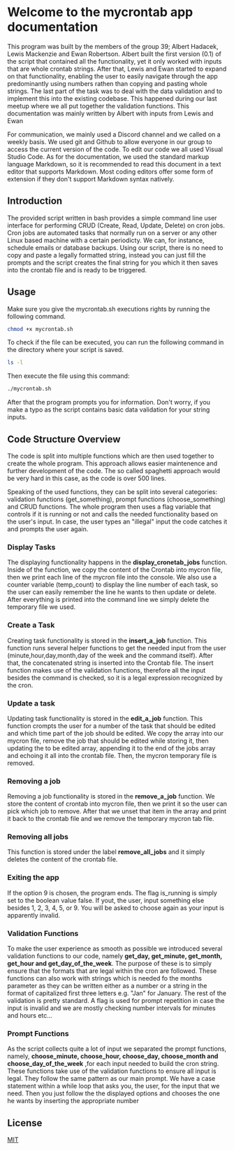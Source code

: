 # Welcome to the mycrontab app documentation

This program was built by the members of the group 39; Albert Hadacek, Lewis Mackenzie and Ewan Robertson. Albert built the first version (0.1) of the script that contained all the functionality, yet it only worked with inputs that are whole crontab strings. After that, Lewis and Ewan started to expand on that functionality, enabling the user to easily navigate through the app predominantly using numbers rathen than copying and pasting whole strings. The last part of the task was to deal with the data validation and to implement this into the existing codebase. This happened during our last meetup where we all put together the validation functions. This documentation was mainly written by Albert with inputs from Lewis and Ewan

For communication, we mainly used a Discord channel and we called on a weekly basis. We used git and Github to allow everyone in our group to access the current version of the code. To edit our code we all used Visual Studio Code. As for the documentation, we used the standard markup language Markdown, so it is recommended to read this document in a text editor that supports Markdown. Most coding editors offer some form of extension if they don't support Markdown syntax natively.

## Introduction

The provided script written in bash provides a simple command line user interface for performing CRUD (Create, Read, Update, Delete) on cron jobs. Cron jobs are automated tasks that normally run on a server or any other Linux based machine with a certain periodicty. We can, for instance, schedule emails or database  backups. Using our script, there is no need to copy and paste a legally formatted string, instead you can just fill the prompts and the script creates the final string for you which it then saves into the crontab file and is ready to be triggered.

## Usage

Make sure you give the mycrontab.sh executions rights by running the following command.

```bash
chmod +x mycrontab.sh
```

To check if the file can be executed, you can run the following command in the directory where your script is saved.

```bash
ls -l
```

Then execute the file using this command:

```bash
./mycrontab.sh
```

After that the program prompts you for information. Don't worry, if you make a typo as the script contains basic data validation for your string inputs.

## Code Structure Overview ##

The code is split into multiple functions which are then used together to create the whole program. This approach allows easier maintenence and further development of the code. The so called spaghetti approach would be very hard in this case, as the code is over 500 lines. 

Speaking of the used functions, they can be split into several categories: validation functions (get_something), prompt functions (choose_something) and CRUD functions. The whole program then uses a flag variable that controls if it is running or not and calls the needed functionality based on the user's input. In case, the user types an "illegal" input the code catches it and prompts the user again. 

### Display Tasks ###

The displaying functionality happens in the **display_cronetab_jobs** function. Inside of the function, we copy the content of the Crontab into mycron file, then we print each line of the mycron file into the console. We also use a counter variable (temp_count) to display the line number of each task, so the user can easily remember the line he wants to then update or delete. After everything is printed into the command line we simply delete the temporary file we used.

### Create a Task ###

Creating task functionality is stored in the **insert_a_job** function. This function runs several helper functions to get the needed input from the user (minute,hour,day,month,day of the week and the command itself). After that, the concatenated string is inserted into the Crontab file. The insert function makes use of the validation functions, therefore all the input besides the command is checked, so it is a legal expression recognized by the cron.

### Update a task ###

Updating task functionality is stored in the **edit_a_job** function. This function crompts the user for a number of the task that should be edited and which time part of the job should be edited. We copy the array into our mycron file, remove the job that should be edited while storing it, then updating the to be edited array, appending it to the end of the jobs array and echoing it all into the crontab file. Then, the mycron temporary file is removed.

### Removing a job ###

Removing a job functionality is stored in the **remove_a_job** function. We store the content of crontab into mycron file, then we print it so the user can pick which job to remove. After that we unset that item in the array and print it back to the crontab file and we remove the temporary mycron tab file.

### Removing all jobs ###

This function is stored under the label **remove_all_jobs** and it simply deletes the content of the crontab file.

### Exiting the app ###

If the option 9 is chosen, the program ends. The flag is_running is simply set to the boolean value false. If yout, the user, input something else besides 1, 2, 3, 4, 5, or 9. You will be asked to choose again as your input is apparently invalid.

### Validation Functions ###

To make the user experience as smooth as possible we introduced several validation functions to our code, namely **get_day, get_minute, get_month, get_hour and get_day_of_the_week**. The purpose of these is to simply ensure that the formats that are legal within the cron are followed. These functions can also work with strings which is needed fo the months parameter as they can be written either as a number or a string in the format of capitalized first three letters e.g. "Jan" for January. The rest of the validation is pretty standard. A flag is used for prompt repetition in case the input is invalid and we are mostly checking number intervals for minutes and hours etc...

### Prompt Functions ###
As the script collects quite a lot of input we separated the prompt functions, namely, **choose_minute, choose_hour, choose_day, choose_month and choose_day_of_the_week**  ,for each input needed to build the cron string. These functions take use of the validation functions to ensure all input is legal. They follow the same pattern as our main prompt. We have a case statement within a while loop that asks you, the user, for the input that we need. Then you just follow the the displayed options and chooses the one he wants by inserting the appropriate number

## License
[MIT](https://choosealicense.com/licenses/mit/)